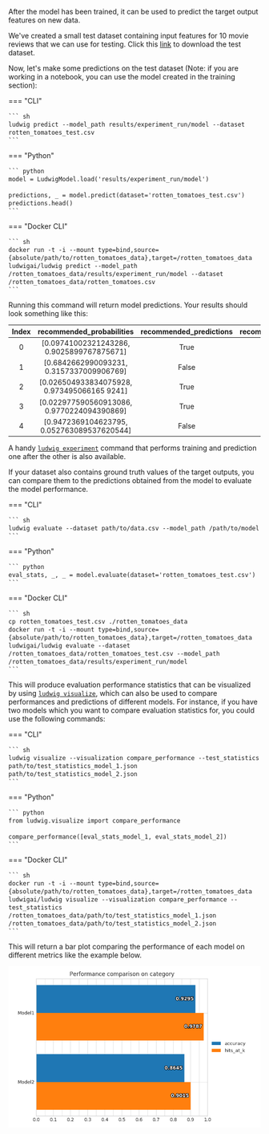 After the model has been trained, it can be used to predict the target output features on new data.

We've created a small test dataset containing input features for 10 movie reviews that we can use for testing. Click this [link](https://github.com/ludwig-ai/ludwig-docs/raw/getting-started/docs/data/rotten_tomatoes_test.csv) to download the test dataset.

Now, let's make some predictions on the test dataset (Note: if you are working in a notebook, you can use the model created in the training section):

=== "CLI"

    ``` sh
    ludwig predict --model_path results/experiment_run/model --dataset rotten_tomatoes_test.csv
    ```

=== "Python"

    ``` python
    model = LudwigModel.load('results/experiment_run/model')
    
    predictions, _ = model.predict(dataset='rotten_tomatoes_test.csv')
    predictions.head()
    ```

=== "Docker CLI"

    ``` sh
    docker run -t -i --mount type=bind,source={absolute/path/to/rotten_tomatoes_data},target=/rotten_tomatoes_data ludwigai/ludwig predict --model_path /rotten_tomatoes_data/results/experiment_run/model --dataset /rotten_tomatoes_data/rotten_tomatoes.csv
    ```

Running this command will return model predictions. Your results should look something like this:


| Index |          recommended_probabilities          | recommended_predictions	 | recommended_probabilities_False | 	 recommended_probabilities_True | recommended_probability | 
|:-----:|:-------------------------------------------:|:------------------------:|:-------------------------------:|:--------------------------------:|:-----------------------:|
|  0	   |  [0.09741002321243286, 0.9025899767875671]  |           True           |            	0.097410            |            	0.902590             |        	0.902590        |  
|  1	   |  [0.6842662990093231, 0.3157337009906769]   |          False           |            0.684266             |            	0.315734             |        0.684266         |   
|  2	   | [0.026504933834075928, 0.973495066165 9241] |           True           |            0.026505             |            	0.973495             |        	0.973495        | 
|  3	   | [0.022977590560913086, 0.9770224094390869]  |           True           |            	0.022978            |            	0.977022             |        	0.977022        | 
|  4	   | [0.9472369104623795, 0.052763089537620544]  |          False           |            	0.947237            |            	0.052763             |        	0.947237        |

A handy [`ludwig experiment`](https://ludwig-ai.github.io/ludwig-docs/0.4/user_guide/api/LudwigModel/#experiment) command that performs training and prediction one after the other is also available.

If your dataset also contains ground truth values of the target outputs, you can compare them to the predictions obtained from the model to evaluate the model performance.


=== "CLI"

    ``` sh
    ludwig evaluate --dataset path/to/data.csv --model_path /path/to/model
    ```

=== "Python"
    
    ``` python
    eval_stats, _, _ = model.evaluate(dataset='rotten_tomatoes_test.csv')
    ```

=== "Docker CLI"

    ``` sh
    cp rotten_tomatoes_test.csv ./rotten_tomatoes_data
    docker run -t -i --mount type=bind,source={absolute/path/to/rotten_tomatoes_data},target=/rotten_tomatoes_data ludwigai/ludwig evaluate --dataset /rotten_tomatoes_data/rotten_tomatoes_test.csv --model_path /rotten_tomatoes_data/results/experiment_run/model
    ```

This will produce evaluation performance statistics that can be visualized by using [`ludwig visualize`](https://ludwig-ai.github.io/ludwig-docs/0.4/user_guide/api/visualization/), which can also be used to compare performances and predictions of different models. For instance, if you have two models which you want to compare evaluation statistics for, you could use the following commands:

=== "CLI"

    ``` sh
    ludwig visualize --visualization compare_performance --test_statistics path/to/test_statistics_model_1.json path/to/test_statistics_model_2.json
    ```

=== "Python"

    ``` python
    from ludwig.visualize import compare_performance
    
    compare_performance([eval_stats_model_1, eval_stats_model_2])
    ```

=== "Docker CLI"

    ``` sh
    docker run -t -i --mount type=bind,source={absolute/path/to/rotten_tomatoes_data},target=/rotten_tomatoes_data ludwigai/ludwig visualize --visualization compare_performance --test_statistics /rotten_tomatoes_data/path/to/test_statistics_model_1.json /rotten_tomatoes_data/path/to/test_statistics_model_2.json
    ```

This will return a bar plot comparing the performance of each model on different metrics like the example below.

![Performance Comparison](https://github.com/ludwig-ai/ludwig-docs/blob/master/docs/images/compare_performance.png?raw=true)
